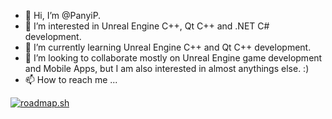 - 👋 Hi, I’m @PanyiP.
- 👀 I’m interested in Unreal Engine C++, Qt C++ and .NET C# development.
- 🌱 I’m currently learning Unreal Engine C++ and Qt C++ development.
- 💞️ I’m looking to collaborate mostly on Unreal Engine game development and Mobile Apps, but I am also interested in almost anythings else. :)
- 📫 How to reach me ...


[![roadmap.sh](https://api.roadmap.sh/v1-badge/tall/64bcc4e58b7b0932737d7f1d?variant=dark)](https://roadmap.sh)

<!---
PanyiP/PanyiP is a ✨ special ✨ repository because its `README.md` (this file) appears on your GitHub profile.
You can click the Preview link to take a look at your changes.
--->
